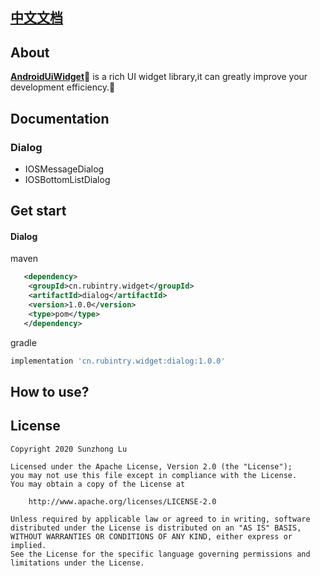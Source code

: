 
## [中文文档][readme_cn]
## About

**[AndroidUiWidget][readme]**:watermelon: is a rich UI widget library,it can greatly improve your development efficiency.:watermelon:

## Documentation

### Dialog
* IOSMessageDialog
* IOSBottomListDialog



## Get start
#### Dialog
maven
```xml
   <dependency>
	<groupId>cn.rubintry.widget</groupId>
	<artifactId>dialog</artifactId>
	<version>1.0.0</version>
	<type>pom</type>
   </dependency>
```

gradle
```groovy
implementation 'cn.rubintry.widget:dialog:1.0.0'
```


## How to use?



## License
```text
Copyright 2020 Sunzhong Lu

Licensed under the Apache License, Version 2.0 (the "License");
you may not use this file except in compliance with the License.
You may obtain a copy of the License at

    http://www.apache.org/licenses/LICENSE-2.0

Unless required by applicable law or agreed to in writing, software
distributed under the License is distributed on an "AS IS" BASIS,
WITHOUT WARRANTIES OR CONDITIONS OF ANY KIND, either express or implied.
See the License for the specific language governing permissions and
limitations under the License.
```


[readme]: https://github.com/Rubintry/AndroidUiWidget
[auc]: https://github.com/Rubintry/AndroidUiWidget
[result]: https://android-arsenal.com/result?level=14
[readme_cn]:https://github.com/RubinTry/AndroidUiWidget/blob/master/README_CN.md
